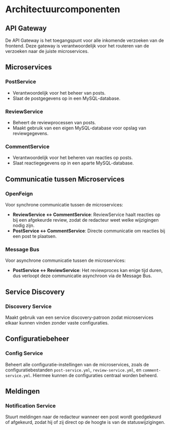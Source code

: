 # Architectuurcomponenten

## API Gateway
De API Gateway is het toegangspunt voor alle inkomende verzoeken van de frontend. Deze gateway is verantwoordelijk voor het routeren van de verzoeken naar de juiste microservices.

## Microservices

### PostService
- Verantwoordelijk voor het beheer van posts.
- Slaat de postgegevens op in een MySQL-database.

### ReviewService
- Beheert de reviewprocessen van posts.
- Maakt gebruik van een eigen MySQL-database voor opslag van reviewgegevens.

### CommentService
- Verantwoordelijk voor het beheren van reacties op posts.
- Slaat reactiegegevens op in een aparte MySQL-database.

## Communicatie tussen Microservices

### OpenFeign
Voor synchrone communicatie tussen de microservices:
- **ReviewService ↔ CommentService**: ReviewService haalt reacties op bij een afgekeurde review, zodat de redacteur weet welke wijzigingen nodig zijn.
- **PostService ↔ CommentService**: Directe communicatie om reacties bij een post te plaatsen.

### Message Bus
Voor asynchrone communicatie tussen de microservices:
- **PostService ↔ ReviewService**: Het reviewproces kan enige tijd duren, dus verloopt deze communicatie asynchroon via de Message Bus.

## Service Discovery

### Discovery Service
Maakt gebruik van een service discovery-patroon zodat microservices elkaar kunnen vinden zonder vaste configuraties.

## Configuratiebeheer

### Config Service
Beheert alle configuratie-instellingen van de microservices, zoals de configuratiebestanden `post-service.yml`, `review-service.yml`, en `comment-service.yml`. Hiermee kunnen de configuraties centraal worden beheerd.

## Meldingen

### Notification Service
Stuurt meldingen naar de redacteur wanneer een post wordt goedgekeurd of afgekeurd, zodat hij of zij direct op de hoogte is van de statuswijzigingen.
